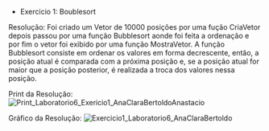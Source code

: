 - Exercicio 1: Boublesort

Resolução: Foi criado um Vetor de 10000 posições por uma fução CriaVetor depois passou por uma função Bubblesort aonde foi feita a ordenação e por fim o vetor foi exibido por uma função MostraVetor. A função Bubblesort consiste em ordenar os valores em forma decrescente, então, a posição atual é comparada com a próxima posição e, se a posição atual for maior que a posição posterior, é realizada a troca dos valores nessa posição.

Print da Resolução: ![Print_Laboratorio6_Exericio1_AnaClaraBertoldoAnastacio](https://user-images.githubusercontent.com/101759772/195471829-03381998-17d3-49b1-80ec-8aa622556321.jpg)

Gráfico da Resolução: ![Exercicio1_Laboratorio6_AnaClaraBertoldo](https://user-images.githubusercontent.com/101759772/195648264-f4cd5b88-ca74-49e7-a125-e4f6c6ff0073.jpg)





